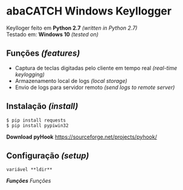 # abaCATCH Windows Keyllogger

Keylloger feito em **Python 2.7** *(written in Python 2.7)* <br>
Testado em: **Windows 10** *(tested on)*<br>

## Funções *(features)*
- Captura de teclas digitadas pelo cliente em tempo real *(real-time keylogging)* <br>
- Armazenamento local de logs *(local storage)* <br> 
- Envio de logs para servidor remoto *(send logs to remote server)*<br>

## Instalação *(install)*
    $ pip install requests
    $ pip install pypiwin32

**Download pyHook**
https://sourceforge.net/projects/pyhook/

## Configuração *(setup)*
    variável **ldir**


    


***Funções***
*Funções*

